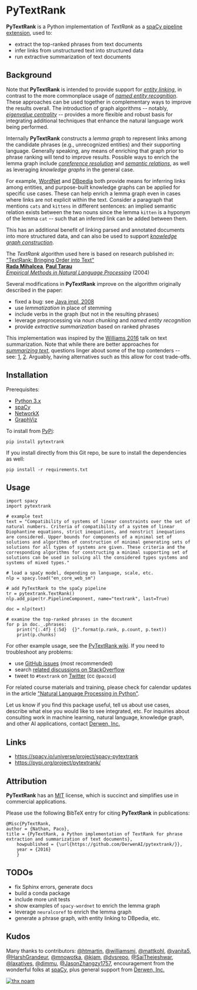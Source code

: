 # PyTextRank

**PyTextRank** is a Python implementation of *TextRank* as a
[spaCy pipeline extension](https://spacy.io/universe/project/spacy-pytextrank),
used to:

  - extract the top-ranked phrases from text documents
  - infer links from unstructured text into structured data
  - run extractive summarization of text documents


## Background

Note that **PyTextRank** is intended to provide support for
[*entity linking*](http://nlpprogress.com/english/entity_linking.html),
in contrast to the more commonplace usage of
[*named entity recognition*](http://nlpprogress.com/english/named_entity_recognition.html).
These approaches can be used together in complementary ways to improve
the results overall.
The introduction of graph algorithms -- notably,
[*eigenvalue centrality*](https://demonstrations.wolfram.com/NetworkCentralityUsingEigenvectors/)
-- provides a more flexible and robust basis for integrating additional
techniques that enhance the natural language work being performed.

Internally **PyTextRank** constructs a *lemma graph* to represent links
among the candidate phrases (e.g., unrecognized entities) and their
supporting language.
Generally speaking, any means of enriching that graph prior to phrase
ranking will tend to improve results.
Possible ways to enrich the lemma graph include
[*coreference resolution*](http://nlpprogress.com/english/coreference_resolution.html)
and
[*semantic relations*](https://en.wikipedia.org/wiki/Hyponymy_and_hypernymy),
as well as leveraging *knowledge graphs* in the general case.

For example,
[WordNet](https://spacy.io/universe/project/spacy-wordnet)
and
[DBpedia](https://wiki.dbpedia.org/)
both provide means for inferring links among entities, and purpose-built knowledge
graphs can be applied for specific use cases.
These can help enrich a lemma graph even in cases where links are not explicit 
within the text.
Consider a paragraph that mentions `cats` and `kittens` in different sentences: 
an implied semantic relation exists between the two nouns since the lemma `kitten` 
is a hyponym of the lemma `cat` -- such that an inferred link can be added 
between them.

This has an additional benefit of linking parsed and annotated documents
into more structured data, and can also be used to support
[*knowledge graph construction*](https://www.akbc.ws/).

The *TextRank* algorithm used here is based on research published in:  
["TextRank: Bringing Order into Text"](https://web.eecs.umich.edu/~mihalcea/papers/mihalcea.emnlp04.pdf)  
[**Rada Mihalcea**](https://web.eecs.umich.edu/~mihalcea/), 
[**Paul Tarau**](https://www.cse.unt.edu/~tarau/)  
[*Empirical Methods in Natural Language Processing*](https://www.researchgate.net/publication/200044196_TextRank_Bringing_Order_into_Texts) (2004)

Several modifications in **PyTextRank** improve on the algorithm originally
described in the paper:

  - fixed a bug: see [Java impl, 2008](https://github.com/ceteri/textrank)
  - use *lemmatization* in place of stemming
  - include verbs in the graph (but not in the resulting phrases)
  - leverage preprocessing via *noun chunking* and *named entity recognition*
  - provide *extractive summarization* based on ranked phrases

This implementation was inspired by the
[Williams 2016](http://mike.place/2016/summarization/)
talk on text summarization.
Note that while there are better approaches for
[*summarizing text*](http://nlpprogress.com/english/summarization.html),
questions linger about some of the top contenders -- see:
[1](https://arxiv.org/abs/1909.03004),
[2](https://arxiv.org/abs/1906.02243).
Arguably, having alternatives such as this allow for cost trade-offs.


## Installation

Prerequisites:

- [Python 3.x](https://www.python.org/downloads/)
- [spaCy](https://spacy.io/docs/usage/)
- [NetworkX](http://networkx.readthedocs.io/)
- [GraphViz](https://graphviz.readthedocs.io/)

To install from [PyPi](https://pypi.python.org/pypi/pytextrank):

```
pip install pytextrank
```

If you install directly from this Git repo, be sure to install the dependencies
as well:

```
pip install -r requirements.txt
```


## Usage

```
import spacy
import pytextrank

# example text
text = "Compatibility of systems of linear constraints over the set of natural numbers. Criteria of compatibility of a system of linear Diophantine equations, strict inequations, and nonstrict inequations are considered. Upper bounds for components of a minimal set of solutions and algorithms of construction of minimal generating sets of solutions for all types of systems are given. These criteria and the corresponding algorithms for constructing a minimal supporting set of solutions can be used in solving all the considered types systems and systems of mixed types."

# load a spaCy model, depending on language, scale, etc.
nlp = spacy.load("en_core_web_sm")

# add PyTextRank to the spaCy pipeline
tr = pytextrank.TextRank()
nlp.add_pipe(tr.PipelineComponent, name="textrank", last=True)

doc = nlp(text)

# examine the top-ranked phrases in the document
for p in doc._.phrases:
    print("{:.4f} {:5d}  {}".format(p.rank, p.count, p.text))
    print(p.chunks)
```

For other example usage, see the 
[PyTextRank wiki](https://github.com/DerwenAI/pytextrank/wiki).
If you need to troubleshoot any problems:

  - use [GitHub issues](https://github.com/DerwenAI/pytextrank/issues) (most recommended)
  - search [related discussions on StackOverflow](https://stackoverflow.com/search?q=pytextrank)
  - tweet to `#textrank` on [Twitter](https://twitter.com/search?q=%23textrank) (cc `@pacoid`)

For related course materials and training, please check for calendar updates in the article
["Natural Language Processing in Python"](https://medium.com/derwen/natural-language-processing-in-python-832b0a99791b).

Let us know if you find this package useful, tell us about use cases, 
describe what else you would like to see integrated, etc.
For inquiries about consulting work in machine learning, natural language,
knowledge graph, and other AI applications, contact 
[Derwen, Inc.](https://derwen.ai/contact)


## Links

  - https://spacy.io/universe/project/spacy-pytextrank
  - https://pypi.org/project/pytextrank/


## Attribution

**PyTextRank** has an [MIT](https://spdx.org/licenses/MIT.html) license,
which is succinct and simplifies use in commercial applications.

Please use the following BibTeX entry for citing **PyTextRank** in
publications:

```
@Misc{PyTextRank,
author = {Nathan, Paco},
title = {PyTextRank, a Python implementation of TextRank for phrase extraction and summarization of text documents},
    howpublished = {\url{https://github.com/DerwenAI/pytextrank/}},
    year = {2016}
    }
```


## TODOs

  - fix Sphinx errors, generate docs
  - build a conda package
  - include more unit tests
  - show examples of `spacy-wordnet` to enrich the lemma graph
  - leverage `neuralcoref` to enrich the lemma graph
  - generate a phrase graph, with entity linking to DBpedia, etc.


## Kudos

Many thanks to contributors:
[@htmartin](https://github.com/htmartin),
[@williamsmj](https://github.com/williamsmj/),
[@mattkohl](https://github.com/mattkohl),
[@vanita5](https://github.com/vanita5),
[@HarshGrandeur](https://github.com/HarshGrandeur),
[@mnowotka](https://github.com/mnowotka),
[@kjam](https://github.com/kjam),
[@dvsrepo](https://github.com/dvsrepo),
[@SaiThejeshwar](https://github.com/SaiThejeshwar),
[@laxatives](https://github.com/laxatives),
[@dimmu](https://github.com/dimmu), 
[@JasonZhangzy1757](https://github.com/JasonZhangzy1757), 
encouragement from the wonderful folks at [spaCy](https://github.com/explosion/spaCy),
plus general support from [Derwen, Inc.](https://derwen.ai/)

[![thx noam](https://github.com/DerwenAI/pytextrank/blob/master/docs/noam.jpg)](https://memegenerator.net/img/instances/66942896.jpg)
